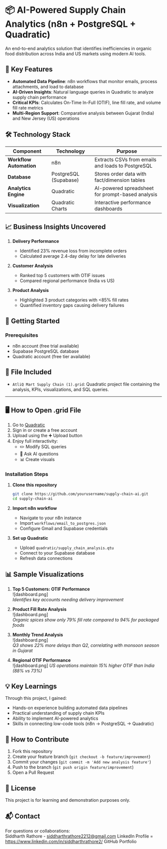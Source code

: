 

# 📦 AI-Powered Supply Chain Analytics (n8n + PostgreSQL + Quadratic)

An end-to-end analytics solution that identifies inefficiencies in organic food distribution across India and US markets using modern AI tools.

## 🌟 Key Features

- **Automated Data Pipeline**: n8n workflows that monitor emails, process attachments, and load to database
- **AI-Driven Insights**: Natural language queries in Quadratic to analyze supply chain performance
- **Critical KPIs**: Calculates On-Time In-Full (OTIF), line fill rate, and volume fill rate metrics
- **Multi-Region Support**: Comparative analysis between Gujarat (India) and New Jersey (US) operations

## 🛠️ Technology Stack

| Component | Technology | Purpose |
|-----------|------------|---------|
| **Workflow Automation** | n8n | Extracts CSVs from emails and loads to PostgreSQL |
| **Database** | PostgreSQL (Supabase) | Stores order data with fact/dimension tables |
| **Analytics Engine** | Quadratic | AI-powered spreadsheet for prompt-based analysis |
| **Visualization** | Quadratic Charts | Interactive performance dashboards |

## 📈 Business Insights Uncovered

1. **Delivery Performance**
   - Identified 23% revenue loss from incomplete orders
   - Calculated average 2.4-day delay for late deliveries

2. **Customer Analysis**
   - Ranked top 5 customers with OTIF issues
   - Compared regional performance (India vs US)

3. **Product Analysis**
   - Highlighted 3 product categories with <85% fill rates
   - Quantified inventory gaps causing delivery failures

## 🚀 Getting Started

### Prerequisites
- n8n account (free trial available)
- Supabase PostgreSQL database
- Quadratic account (free tier available)

## 📂 File Included

- `AtliQ Mart Supply Chain (1).grid`: Quadratic project file containing the analysis, KPIs, visualizations, and SQL queries.

---

## 🖥️ How to Open .grid File

1. Go to [Quadratic](https://quadratic.to)
2. Sign in or create a free account
3. Upload using the ➕ Upload button
4. Enjoy full interactivity:
   - ✏️ Modify SQL queries
   - 🤖 Ask AI questions
   - 📊 Create visuals

### Installation Steps

1. **Clone this repository**
   ```bash
   git clone https://github.com/yourusername/supply-chain-ai.git
   cd supply-chain-ai
   ```

2. **Import n8n workflow**
   - Navigate to your n8n instance
   - Import `workflows/email_to_postgres.json`
   - Configure Gmail and Supabase credentials

3. **Set up Quadratic**
   - Upload `quadratic/supply_chain_analysis.qtu`
   - Connect to your Supabase database
   - Refresh data connections

## 📊 Sample Visualizations

1. **Top 5 Customers: OTIF Performance**  
   ![dashboard.png]  
   *Identifies key accounts needing delivery improvement*

2. **Product Fill Rate Analysis**  
   ![dashboard.png]  
   *Organic spices show only 79% fill rate compared to 94% for packaged foods*

3. **Monthly Trend Analysis**  
   ![dashboard.png]  
   *Q3 shows 22% more delays than Q2, correlating with monsoon season in Gujarat*

4. **Regional OTIF Performance**  
   ![dashboard.png]
   *US operations maintain 15% higher OTIF than India (88% vs 73%)*


## 💡 Key Learnings

Through this project, I gained:
- Hands-on experience building automated data pipelines
- Practical understanding of supply chain KPIs
- Ability to implement AI-powered analytics
- Skills in connecting low-code tools (n8n → PostgreSQL → Quadratic)

## 🤝 How to Contribute

1. Fork this repository
2. Create your feature branch (`git checkout -b feature/improvement`)
3. Commit your changes (`git commit -m 'Add new analysis feature'`)
4. Push to the branch (`git push origin feature/improvement`)
5. Open a Pull Request

## 📜 License

This project is for learning and demonstration purposes only.

## 📬 Contact

For questions or collaborations:  
Siddharth Rathore - siddharthrathore2212@gmail.com
LinkedIn Profile =  https://www.linkedin.com/in/siddharthrathore2/
GitHub Portfolio

